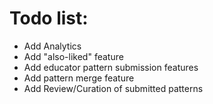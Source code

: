 # Todo list:

* Add Analytics
* Add "also-liked" feature
* Add educator pattern submission features
* Add pattern merge feature
* Add Review/Curation of submitted patterns

